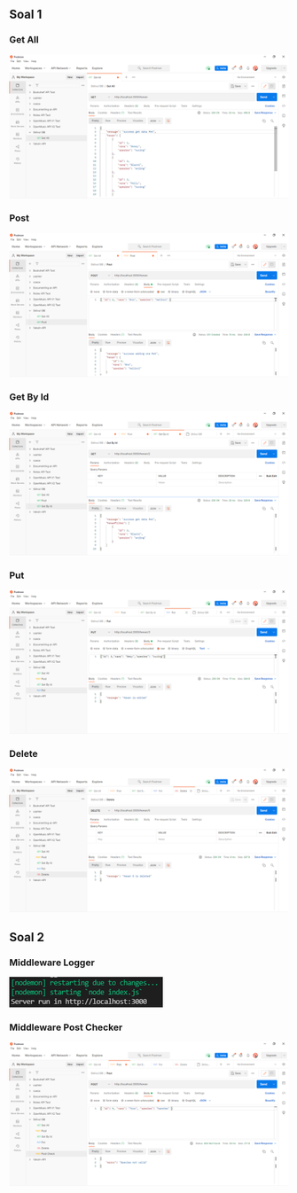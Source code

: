 ## Soal 1

### Get All

![img-1]

### Post

![img-2]

### Get By Id

![img-3]

### Put

![img-4]

### Delete

![img-5]

## Soal 2

### Middleware Logger

![img-6]

### Middleware Post Checker

![img-7]

<!-- IMAGES -->

[img-1]: img/01getall.png
[img-2]: img/02post.png
[img-3]: img/03getbyid.png
[img-4]: img/04put.png
[img-5]: img/05delete.png
[img-6]: img/060middle.png
[img-7]: img/06postcheck.png
